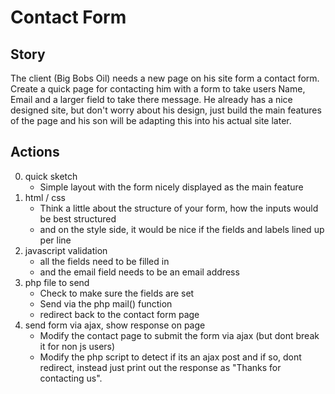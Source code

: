 
Contact Form
=============
Story
-------
The client (Big Bobs Oil) needs a new page on his site form a contact form. Create a quick page for contacting him with a form to take users Name, Email and a larger field to take there message.
He already has a nice designed site, but don't worry about his design, just build the main features of the page and his son will be adapting this into his actual site later.

Actions
---------
0. quick sketch
    - Simple layout with the form nicely displayed as the main feature
1. html / css
    - Think a little about the structure of your form, how the inputs would be best structured
    - and on the style side, it would be nice if the fields and labels lined up per line
2. javascript validation
    - all the fields need to be filled in
    - and the email field needs to be an email address
3. php file to send
    - Check to make sure the fields are set
    - Send via the php mail() function
    - redirect back to the contact form page
4. send form via ajax, show response on page
    - Modify the contact page to submit the form via ajax (but dont break it for non js users)
    - Modify the php script to detect if its an ajax post and if so, dont redirect, instead just print out the response as "Thanks for contacting us".

